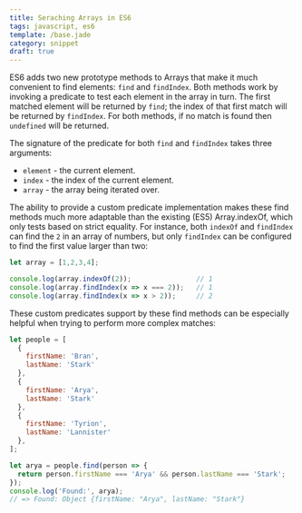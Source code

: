 ```yaml
---
title: Seraching Arrays in ES6
tags: javascript, es6
template: /base.jade
category: snippet
draft: true
---
```


ES6 adds two new prototype methods to Arrays that make it much convenient to find elements: `find` and `findIndex`. Both methods work by invoking a predicate to test each element in the array in turn. The first matched element will be returned by `find`; the index of that first match will be returned by `findIndex`. For both methods, if no match is found then `undefined` will be returned.

The signature of the predicate for both `find` and `findIndex` takes three arguments:

* `element` - the current element.
* `index` - the index of the current element.
* `array` - the array being iterated over.

The ability to provide a custom predicate implementation makes these find methods much more adaptable than the existing (ES5) Array.indexOf, which only tests based on strict equality. For instance, both `indexOf` and `findIndex` can find the `2` in an array of numbers, but only `findIndex` can be configured to find the first value larger than two:

```javascript
let array = [1,2,3,4];

console.log(array.indexOf(2));                // 1
console.log(array.findIndex(x => x === 2));   // 1
console.log(array.findIndex(x => x > 2));     // 2
```

These custom predicates support by these find methods can be especially helpful when trying to perform more complex matches:

```javascript
let people = [
  {
    firstName: 'Bran',
    lastName: 'Stark'
  },
  {
    firstName: 'Arya',
    lastName: 'Stark'
  },
  {
    firstName: 'Tyrion',
    lastName: 'Lannister'
  },
];

let arya = people.find(person => {
  return person.firstName === 'Arya' && person.lastName === 'Stark';
});
console.log('Found:', arya);
// => Found: Object {firstName: "Arya", lastName: "Stark"}
```
